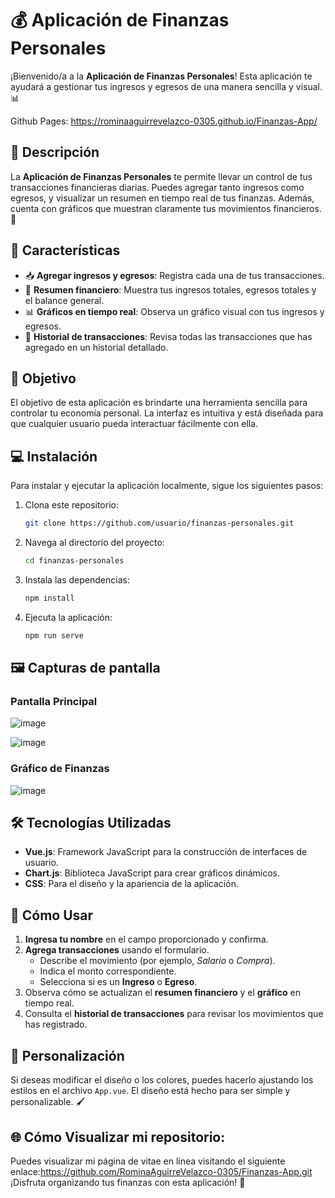 # 💰 Aplicación de Finanzas Personales

¡Bienvenido/a a la **Aplicación de Finanzas Personales**! Esta aplicación te ayudará a gestionar tus ingresos y egresos de una manera sencilla y visual. 📊

Github Pages: https://rominaaguirrevelazco-0305.github.io/Finanzas-App/
## 📝 Descripción

La **Aplicación de Finanzas Personales** te permite llevar un control de tus transacciones financieras diarias. Puedes agregar tanto ingresos como egresos, y visualizar un resumen en tiempo real de tus finanzas. Además, cuenta con gráficos que muestran claramente tus movimientos financieros. 🚀

## 🚀 Características

- 📥 **Agregar ingresos y egresos**: Registra cada una de tus transacciones.
- 💼 **Resumen financiero**: Muestra tus ingresos totales, egresos totales y el balance general.
- 📊 **Gráficos en tiempo real**: Observa un gráfico visual con tus ingresos y egresos.
- 📝 **Historial de transacciones**: Revisa todas las transacciones que has agregado en un historial detallado.

## 🎯 Objetivo

El objetivo de esta aplicación es brindarte una herramienta sencilla para controlar tu economía personal. La interfaz es intuitiva y está diseñada para que cualquier usuario pueda interactuar fácilmente con ella.

## 💻 Instalación

Para instalar y ejecutar la aplicación localmente, sigue los siguientes pasos:

1. Clona este repositorio:
    ```bash
    git clone https://github.com/usuario/finanzas-personales.git
    ```

2. Navega al directorio del proyecto:
    ```bash
    cd finanzas-personales
    ```

3. Instala las dependencias:
    ```bash
    npm install
    ```

4. Ejecuta la aplicación:
    ```bash
    npm run serve
    ```

## 🖼 Capturas de pantalla

### Pantalla Principal

![image](https://github.com/user-attachments/assets/e0bfe4b0-0647-4927-9901-2a0ff0755ece)


![image](https://github.com/user-attachments/assets/3f6a82b7-af61-4180-8f85-607735f56ab7)


### Gráfico de Finanzas

![image](https://github.com/user-attachments/assets/e33247e3-b473-47cb-bf8f-564a329bef2e)



## 🛠 Tecnologías Utilizadas

- **Vue.js**: Framework JavaScript para la construcción de interfaces de usuario.
- **Chart.js**: Biblioteca JavaScript para crear gráficos dinámicos.
- **CSS**: Para el diseño y la apariencia de la aplicación.

## 🤔 Cómo Usar

1. **Ingresa tu nombre** en el campo proporcionado y confirma.
2. **Agrega transacciones** usando el formulario. 
   - Describe el movimiento (por ejemplo, *Salario* o *Compra*).
   - Indica el monto correspondiente.
   - Selecciona si es un **Ingreso** o **Egreso**.
3. Observa cómo se actualizan el **resumen financiero** y el **gráfico** en tiempo real.
4. Consulta el **historial de transacciones** para revisar los movimientos que has registrado.

## 🎨 Personalización

Si deseas modificar el diseño o los colores, puedes hacerlo ajustando los estilos en el archivo `App.vue`. El diseño está hecho para ser simple y personalizable. 🖌️


## 🌐 Cómo Visualizar mi repositorio:
Puedes visualizar mi página de vitae en línea visitando el siguiente enlace:https://github.com/RominaAguirreVelazco-0305/Finanzas-App.git
¡Disfruta organizando tus finanzas con esta aplicación! 🎉
